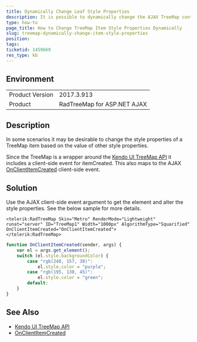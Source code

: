 ```yaml
---
title: Dynamically Change Leaf Style Properties
description: It is possible to dynamically change the AJAX TreeMap control's style properties. Read this article for how to do this.
type: how-to
page_title: How to Change TreeMap Item Style Properties Dynamically
slug: treemap-dynamically-change-item-style-properties
position: 
tags: 
ticketid: 1459669
res_type: kb
---
```


## Environment
<table>
	<tbody>
		<tr>
			<td>Product Version</td>
			<td>2017.3.913</td>
		</tr>
		<tr>
			<td>Product</td>
			<td>RadTreeMap for ASP.NET AJAX</td>
		</tr>
	</tbody>
</table>


## Description

In some scenarios it may be desirable to change the style properties of a TreeMap item based on the value of other style properties.

Since the TreeMap is a wrapper around the [Kendo UI TreeMap API](https://docs.telerik.com/kendo-ui/api/javascript/dataviz/ui/treemap) it includes a client-side event for itemCreated. This also maps to the AJAX [OnClientItemCreated](https://docs.telerik.com/devtools/aspnet-ajax/controls/treemap/client-side-programming/events/onclientitemcreated) client-side event.

## Solution

Use the AJAX client-side event argument to get the element and alter the style properties. See the below sample for more details.


````ASPNET
<telerik:RadTreeMap Skin="Metro" RenderMode="Lightweight" runat="server" ID="TreeMap1" Width="1000px" AlgorithmType="Squarified" OnClientItemCreated="OnClientItemCreated">
</telerik:RadTreeMap>
````
````JavaScript
function OnClientItemCreated(sender, args) {
    var el = args.get_element();
    switch (el.style.backgroundColor) {
        case "rgb(248, 157, 38)":
            el.style.color = "purple";
        case "rgb(195, 130, 45)":
            el.style.color = "green";
        default:
    }
}
````


## See Also

* [Kendo UI TreeMap API](https://docs.telerik.com/kendo-ui/api/javascript/dataviz/ui/treemap)
* [OnClientItemCreated](https://docs.telerik.com/devtools/aspnet-ajax/controls/treemap/client-side-programming/events/onclientitemcreated)
